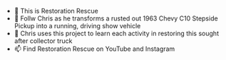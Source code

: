 - 👋 This is Restoration Rescue
- 👀 Follw Chris as he transforms a rusted out 1963 Chevy C10 Stepside Pickup into a running, driving show vehicle
- 🌱 Chris uses this project to learn each activity in restoring this sought after collector truck
- 📫 Find Restoration Rescue on YouTube and Instagram

<!---
RestorationRescue/RestorationRescue is a ✨ special ✨ repository because its `README.md` (this file) appears on your GitHub profile.
You can click the Preview link to take a look at your changes.
--->
